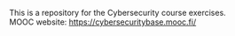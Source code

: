 This is a repository for the Cybersecurity course exercises. <br/>
MOOC website: https://cybersecuritybase.mooc.fi/ 
